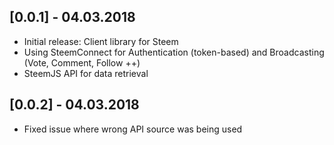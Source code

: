 ## [0.0.1] - 04.03.2018

* Initial release: Client library for Steem
* Using SteemConnect for Authentication (token-based) and Broadcasting (Vote, Comment, Follow ++)
* SteemJS API for data retrieval

## [0.0.2] - 04.03.2018

* Fixed issue where wrong API source was being used